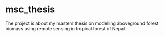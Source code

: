 # msc_thesis
The project is about my masters thesis on modelling aboveground forest biomass using remote sensing in tropical forest of Nepal
